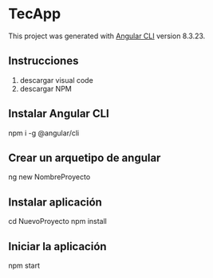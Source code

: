 # TecApp

This project was generated with [Angular CLI](https://github.com/angular/angular-cli) version 8.3.23.

## Instrucciones

1) descargar visual code
2) descargar NPM

## Instalar Angular CLI

npm i -g @angular/cli

## Crear un arquetipo de angular

ng new NombreProyecto

## Instalar aplicación

cd NuevoProyecto
npm install

## Iniciar la aplicación

npm start
